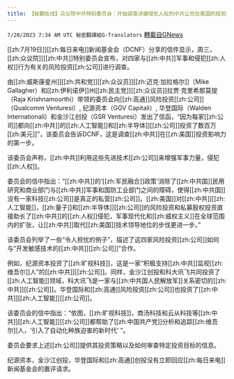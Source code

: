 ```yaml
---
title: 【秘翻在线】众议院中共特别委员会：开始调查涉嫌侵犯人权的中共公司在美国的投资影响力
---
```

`7/20/2023 7:34 AM UTC 秘密翻譯組G-Translators` [轉載自GNews](https://gnews.org/articles/1474098)

[[zh:7月19日]][[zh:每日来电]]新闻基金会（DCNF）分享的信件显示，周三，[[zh:众议院]][[zh:中共]]特别委员会宣布，对四家与[[zh:中共]]军事和侵犯[[zh:人权]]行为有关的风险投资[[zh:公司]]进行调查。

由[[zh:威斯康星州]][[zh:共和党]][[zh:众议员]][[zh:迈克·加拉格尔]]（Mike Gallagher）和[[zh:伊利诺伊]]州[[zh:民主党]][[zh:众议员]]拉贾·克里希那莫提（Raja Krishnamoorthi）带领的委员会向[[zh:高通]]风险投资[[zh:公司]]（Qualcomm Venturesi）, 纪源资本（GGV Capitali）, 华登国际（Walden Internationali）和金沙江创投（GSR Venturesi）发出了信函，“因为每家[[zh:公司]]都向[[zh:中共]]的[[zh:人工智能]]和[[zh:半导体]][[zh:公司]]投资了数百万[[zh:美元]]”，该委员会告诉DCNF，这是调查[[zh:中共]]在[[zh:美国]]投资影响力的第一步。

该委员会声称，[[zh:中共]]利用这些先进技术[[zh:公司]]来增强军事力量，侵犯[[zh:人权]]。

委员会的信中指出：“[[zh:中共]]的‘[[zh:军民融合]]政策’消除了[[zh:中共国]]民用研究和商业部门与[[zh:中共]]军事和国防工业部门之间的障碍，使得[[zh:中共国]]没有一家科技[[zh:公司]]是真正的私营[[zh:公司]]。[[zh:美国]]对[[zh:中共]][[zh:人工智能]]，[[zh:量子]]和[[zh:半导体]][[zh:公司]]的风险投资和私募股权投资直接助长了[[zh:中共]]的[[zh:人权]]侵犯，军事现代化和[[zh:威权主义]]在全球范围内的扩张，让[[zh:中共]]取代[[zh:美国]]技术领导地位的步伐更进一步。”

该委员会列举了一些“令人担忧的例子”，描述了这四家风险投资[[zh:公司]]如何与“开发敏感技术的[[zh:中共]][[zh:公司]]”合作。

例如，纪源资本投资了[[zh:旷视科技]]，这是一家“积极支持[[zh:中共]]监视[[zh:维吾尔]]人”的[[zh:中共]][[zh:公司]]。同样，金沙江创投和科大讯飞共同投资了[[zh:人工智能]]领域，科大讯飞是一家与[[zh:中共国人民解放军]]关系密切的[[zh:中共]][[zh:公司]]。华登国际和[[zh:高通]]风险投资[[zh:公司]]也投资了[[zh:中共]][[zh:人工智能]][[zh:公司]]。

该委员会的信中指出：“依图，[[zh:旷视科技]]，商汤科技和云从科技等[[zh:中共]][[zh:人工智能]][[zh:公司]]都帮助了[[zh:中国共产党]]分析和追踪[[zh:维吾尔]]人，‘引入了自动化种族迫害的新时代’ ”。

委员会要求上述[[zh:公司]]提供其投资策略以及如何审查特定投资目标的信息。

纪源资本，金沙江创投，华登国际和[[zh:高通]]创投没有立即回应[[zh:每日来电]]新闻基金会的置评请求。
